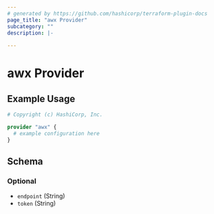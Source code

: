 ```yaml
---
# generated by https://github.com/hashicorp/terraform-plugin-docs
page_title: "awx Provider"
subcategory: ""
description: |-
  
---
```


# awx Provider



## Example Usage

```terraform
# Copyright (c) HashiCorp, Inc.

provider "awx" {
  # example configuration here
}
```

<!-- schema generated by tfplugindocs -->
## Schema

### Optional

- `endpoint` (String)
- `token` (String)
